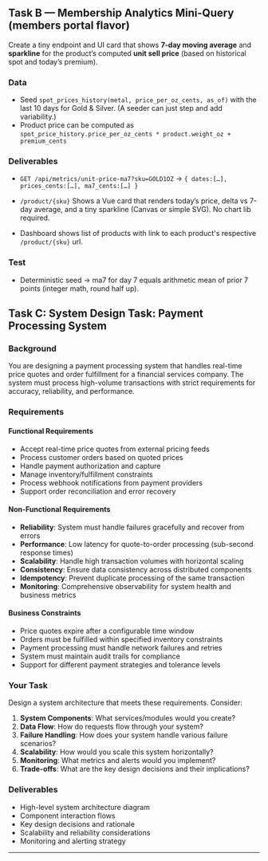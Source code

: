 ## **Task B — Membership Analytics Mini-Query (members portal flavor)**

Create a tiny endpoint and UI card that shows **7-day moving average** and **sparkline** for the product’s computed **unit sell price** (based on historical spot and today’s premium).

### **Data**

- Seed `spot_prices_history(metal, price_per_oz_cents, as_of)` with the last 10 days for Gold & Silver. (A seeder can just step and add variability.)
- Product price can be computed as `spot_price_history.price_per_oz_cents * product.weight_oz + premium_cents`

### **Deliverables**

- `GET /api/metrics/unit-price-ma7?sku=GOLD1OZ` → `{ dates:[…], prices_cents:[…], ma7_cents:[…] }`

- `/product/{sku}` Shows a Vue card that renders today’s price, delta vs 7-day average, and a tiny sparkline (Canvas or simple SVG). No chart lib required.

- Dashboard shows list of products with link to each product's respective `/product/{sku}` url.

### **Test**

- Deterministic seed → ma7 for day 7 equals arithmetic mean of prior 7 points (integer math, round half up).

## Task C: System Design Task: Payment Processing System

### Background

You are designing a payment processing system that handles real-time price quotes and order fulfillment for a financial services company. The system must process high-volume transactions with strict requirements for accuracy, reliability, and performance.

### Requirements

#### Functional Requirements

- Accept real-time price quotes from external pricing feeds
- Process customer orders based on quoted prices
- Handle payment authorization and capture
- Manage inventory/fulfillment constraints
- Process webhook notifications from payment providers
- Support order reconciliation and error recovery

#### Non-Functional Requirements

- **Reliability**: System must handle failures gracefully and recover from errors
- **Performance**: Low latency for quote-to-order processing (sub-second response times)
- **Scalability**: Handle high transaction volumes with horizontal scaling
- **Consistency**: Ensure data consistency across distributed components
- **Idempotency**: Prevent duplicate processing of the same transaction
- **Monitoring**: Comprehensive observability for system health and business metrics

#### Business Constraints

- Price quotes expire after a configurable time window
- Orders must be fulfilled within specified inventory constraints
- Payment processing must handle network failures and retries
- System must maintain audit trails for compliance
- Support for different payment strategies and tolerance levels

### Your Task

Design a system architecture that meets these requirements. Consider:

1. **System Components**: What services/modules would you create?
2. **Data Flow**: How do requests flow through your system?
3. **Failure Handling**: How does your system handle various failure scenarios?
4. **Scalability**: How would you scale this system horizontally?
5. **Monitoring**: What metrics and alerts would you implement?
6. **Trade-offs**: What are the key design decisions and their implications?

### Deliverables

- High-level system architecture diagram
- Component interaction flows
- Key design decisions and rationale
- Scalability and reliability considerations
- Monitoring and alerting strategy

---
